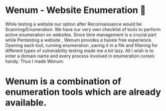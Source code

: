 # Wenum - Website Enumeration 🌌

While testing a website our option after Reconnaissance would be Scanning/Enumeration. We have our very own checklist of tools to perform active enumeration on websites. Since time management is a crucial part while Pentesting a website , Wenum provides a hassle free experience. Opening each tool, running enumeration ,saving it in a file and filtering for different types of vulnerability testing made me a bit lazy. All I wish is to enter a domain name and every process involved in enumeration comes handy. Thus I made Wenum.

# Wenum is a combination of enumeration tools which are already available.

